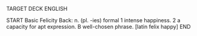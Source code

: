 TARGET DECK
ENGLISH

START
Basic
Felicity
Back: n. (pl. -ies) formal 1 intense happiness. 2 a capacity for apt expression. B well-chosen phrase. [latin felix happy]
END
